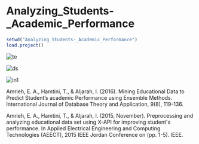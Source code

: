 # Analyzing_Students-_Academic_Performance

```r
setwd("Analyzing_Students-_Academic_Performance")
load.project()

```

![te](https://cloud.githubusercontent.com/assets/5808185/22171138/efff9ad0-df87-11e6-9e70-34975849f835.png)




![ds](https://cloud.githubusercontent.com/assets/5808185/22171146/09feb40c-df88-11e6-99c0-576327904873.png)




![in1](https://cloud.githubusercontent.com/assets/5808185/22171151/1d662098-df88-11e6-8568-23560939da81.png)









Amrieh, E. A., Hamtini, T., & Aljarah, I. (2016). Mining Educational Data to Predict Student’s academic Performance using Ensemble Methods. International Journal of Database Theory and Application, 9(8), 119-136.

Amrieh, E. A., Hamtini, T., & Aljarah, I. (2015, November). Preprocessing and analyzing educational data set using X-API for improving student's performance. In Applied Electrical Engineering and Computing Technologies (AEECT), 2015 IEEE Jordan Conference on (pp. 1-5). IEEE.
